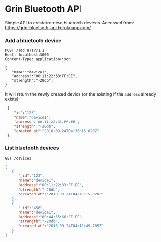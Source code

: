# Grin Bluetooth API

Simple API to create/retrieve bluetooth devices. Accessed from: https://grin-bluetooth-api.herokuapp.com/

### Add a bluetooth device
```shell
POST /add HTTP/1.1
Host: localhost:3000
Content-Type: application/json

{
   "name":"device1",
   "address":"00:11:22:33:FF:EE",
   "strength":"-20db",
}
```

It will return the newly created device (or the existing if the `address` already exists)

``` json
 {
    "id":"123",
    "name":"device1",
    "address":"00:11:22:33:FF:EE",
    "strength":"-20db",
    "created_at":"2018-09-24T04:36:15.020Z"
 }
```

### List bluetooth devices
```
GET /devices
```

``` json
[
   {
      "_id":"123",
      "name":"device1",
      "address":"00:11:22:33:FF:EE",
      "strength":"-20db",
      "created_at":"2018-09-24T04:36:15.020Z"
   },
   {
      "_id":"456",
      "name":"device1",
      "address":"00:44:55:66:FF:EE",
      "strength":"-20db",
      "created_at":"2018-09-24T04:42:49.705Z"
   }
]
```

